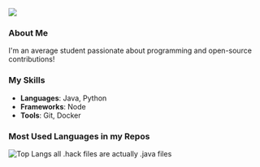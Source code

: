 ![](https://c.tenor.com/x7FrMk4q10IAAAAd/tenor.awiv)

### About Me
I'm an average student passionate about programming and open-source contributions!

### My Skills
- **Languages**: Java, Python
- **Frameworks**: Node
- **Tools**: Git, Docker

### Most Used Languages in my Repos
![Top Langs](https://github-readme-stats.vercel.app/api/top-langs/?username=PatrickMagAnime&layout=compact&theme=radical)
all .hack files are actually .java files

